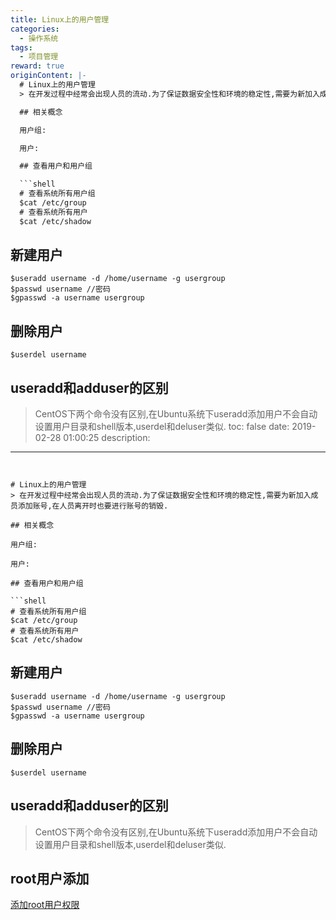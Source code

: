 ```yaml
---
title: Linux上的用户管理
categories:
  - 操作系统
tags:
  - 项目管理
reward: true
originContent: |-
  # Linux上的用户管理
  > 在开发过程中经常会出现人员的流动.为了保证数据安全性和环境的稳定性,需要为新加入成员添加账号,在人员离开时也要进行账号的销毁.

  ## 相关概念

  用户组:

  用户:

  ## 查看用户和用户组

  ```shell
  # 查看系统所有用户组
  $cat /etc/group
  # 查看系统所有用户
  $cat /etc/shadow
  ```

  ## 新建用户

  ```shell
  $useradd username -d /home/username -g usergroup
  $passwd username //密码
  $gpasswd -a username usergroup
  ```

  ## 删除用户

  ```shell
  $userdel username
  ```

  ## useradd和adduser的区别
  > CentOS下两个命令没有区别,在Ubuntu系统下useradd添加用户不会自动设置用户目录和shell版本,userdel和deluser类似.
toc: false
date: 2019-02-28 01:00:25
description:
---
```


# Linux上的用户管理
> 在开发过程中经常会出现人员的流动.为了保证数据安全性和环境的稳定性,需要为新加入成员添加账号,在人员离开时也要进行账号的销毁.

## 相关概念

用户组:

用户:

## 查看用户和用户组

```shell
# 查看系统所有用户组
$cat /etc/group
# 查看系统所有用户
$cat /etc/shadow
```

## 新建用户

```shell
$useradd username -d /home/username -g usergroup
$passwd username //密码
$gpasswd -a username usergroup
```

## 删除用户

```shell
$userdel username
```

## useradd和adduser的区别
> CentOS下两个命令没有区别,在Ubuntu系统下useradd添加用户不会自动设置用户目录和shell版本,userdel和deluser类似.

## root用户添加
[添加root用户权限](http://www.cnblogs.com/oumi/p/9862211.html)